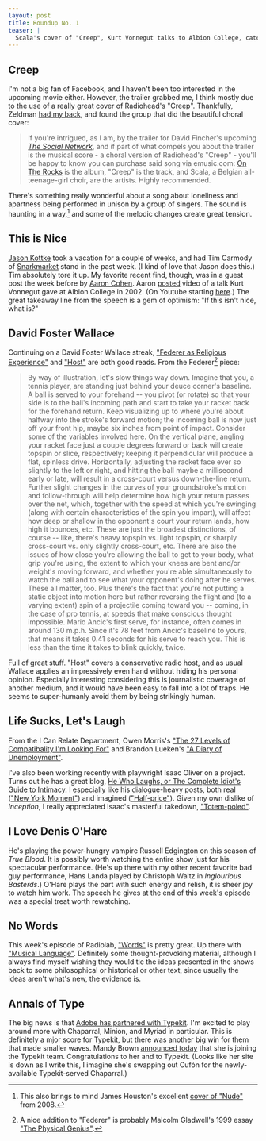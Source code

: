 ```yaml
---
layout: post
title: Roundup No. 1
teaser: |
  Scala's cover of "Creep", Kurt Vonnegut talks to Albion College, catching up on David Foster Wallace, reminders about life and laughter, Denis O'Hare on <cite>True Blood</cite>, Radiolab's "Words", Adobe loves Typekit.
---
```


## Creep

I'm not a big fan of Facebook, and I haven't been too interested in the upcoming movie either. However, the trailer grabbed me, I think mostly due to the use of a really great cover of Radiohead's "Creep". Thankfully, Zeldman [had my back](http://www.zeldman.com/2010/08/13/social-network-creep/), and found the group that did the beautiful choral cover:

> If you're intrigued, as I am, by the trailer for David Fincher's upcoming <cite><a href="http://www.thesocialnetwork-movie.com/">The Social Network</a></cite>, and if part of what compels you about the trailer is the musical score - a choral version of Radiohead's "Creep" - you'll be happy to know you can purchase said song via emusic.com: <a href="http://www.emusic.com/album/Scala-On-The-Rocks-MP3-Download/10969086.html">On The Rocks</a> is the album, "Creep" is the track, and Scala, a Belgian all-teenage-girl choir, are the artists. Highly recommended.

[^nude]: This also brings to mind James Houston's excellent <a href="http://www.vimeo.com/1109226">cover of "Nude"</a> from 2008.

There's something really wonderful about a song about loneliness and apartness being performed in unison by a group of singers. The sound is haunting in a way,[^nude] and some of the melodic changes create great tension.


## This is Nice

[Jason Kottke](http://kottke.org/) took a vacation for a couple of weeks, and had Tim Carmody of [Snarkmarket](http://snarkmarket.com/) stand in the past week. (I kind of love that Jason does this.) Tim absolutely tore it up. My favorite recent find, though, was in a guest post the week before by [Aaron Cohen](http://www.unlikelywords.com/). Aaron [posted](http://kottke.org/10/08/kurt-vonneguts-advice-to-young-writers) video of a talk Kurt Vonnegut gave at Albion College in 2002. (On Youtube starting [here](http://www.youtube.com/watch?v=RbOFYWbVVz8).) The great takeaway line from the speech is a gem of optimism: "If this isn't nice, what is?"

## David Foster Wallace

Continuing on a David Foster Wallace streak, ["Federer as Religious Experience"](http://www.nytimes.com/2006/08/20/sports/playmagazine/20federer.html?pagewanted=all) and ["Host"](http://www.theatlantic.com/magazine/archive/2005/04/host/3812/) are both good reads. From the Federer[^federer] piece:

[^federer]: A nice addition to "Federer" is probably Malcolm Gladwell's 1999 essay ["The Physical Genius"](http://www.gladwell.com/1999/1999_08_02_a_genius.htm).

> By way of illustration, let's slow things way down. Imagine that you, a tennis player, are standing just behind your deuce corner's baseline. A ball is served to your forehand -- you pivot (or rotate) so that your side is to the ball's incoming path and start to take your racket back for the forehand return. Keep visualizing up to where you're about halfway into the stroke's forward motion; the incoming ball is now just off your front hip, maybe six inches from point of impact. Consider some of the variables involved here. On the vertical plane, angling your racket face just a couple degrees forward or back will create topspin or slice, respectively; keeping it perpendicular will produce a flat, spinless drive. Horizontally, adjusting the racket face ever so slightly to the left or right, and hitting the ball maybe a millisecond early or late, will result in a cross-court versus down-the-line return. Further slight changes in the curves of your groundstroke's motion and follow-through will help determine how high your return passes over the net, which, together with the speed at which you're swinging (along with certain characteristics of the spin you impart), will affect how deep or shallow in the opponent's court your return lands, how high it bounces, etc. These are just the broadest distinctions, of course -- like, there's heavy topspin vs. light topspin, or sharply cross-court vs. only slightly cross-court, etc. There are also the issues of how close you're allowing the ball to get to your body, what grip you're using, the extent to which your knees are bent and/or weight's moving forward, and whether you're able simultaneously to watch the ball and to see what your opponent's doing after he serves. These all matter, too. Plus there's the fact that you're not putting a static object into motion here but rather reversing the flight and (to a varying extent) spin of a projectile coming toward you -- coming, in the case of pro tennis, at speeds that make conscious thought impossible. Mario Ancic's first serve, for instance, often comes in around 130 m.p.h. Since it's 78 feet from Ancic's baseline to yours, that means it takes 0.41 seconds for his serve to reach you. This is less than the time it takes to blink quickly, twice.

Full of great stuff. "Host" covers a conservative radio host, and as usual Wallace applies an impressively even hand without hiding his personal opinion. Especially interesting considering this is journalistic coverage of another medium, and it would have been easy to fall into a lot of traps. He seems to super-humanly avoid them by being strikingly human.

## Life Sucks, Let's Laugh

From the I Can Relate Department, Owen Morris's ["The 27 Levels of Compatibality I'm Looking For"](http://www.mcsweeneys.net/2010/8/13morris.html) and Brandon Lueken's ["A Diary of Unemployment"](http://bygonebureau.com/2010/08/16/diary-of-unemployment/).

I've also been working recently with playwright Isaac Oliver on a project. Turns out he has a great blog, [He Who Laughs, or The Complete Idiot's Guide to Intimacy](http://hewholaughs.com/). I especially like his dialogue-heavy posts, both real (["New York Moment"](http://hewholaughs.com/2010/07/30/new-york-moment-49/)) and imagined (["Half-price"](http://hewholaughs.com/2010/07/25/half-price/)). Given my own dislike of <cite>Inception</cite>, I really appreciated Isaac's masterful takedown, ["Totem-poled"](http://hewholaughs.com/2010/07/29/totem-poled/).

## I Love Denis O'Hare

He's playing the power-hungry vampire Russell Edgington on this season of <cite>True Blood</cite>. It is possibly worth watching the entire show just for his spectacular performance. (He's up there with my other recent favorite bad guy performance, Hans Landa played by Christoph Waltz in <cite>Inglourious Basterds</cite>.) O'Hare plays the part with such energy and relish, it is sheer joy to watch him work. The speech he gives at the end of this week's episode was a special treat worth rewatching.

## No Words

This week's episode of Radiolab, ["Words"](http://www.wnyc.org/shows/radiolab/episodes/2010/09/10) is pretty great. Up there with ["Musical Language"](http://www.wnyc.org/shows/radiolab/episodes/2006/04/21). Definitely some thought-provoking material, although I always find myself wishing they would tie the ideas presented in the shows back to some philosophical or historical or other text, since usually the ideas aren't what's new, the evidence is.

## Annals of Type

The big news is that [Adobe has partnered with Typekit](http://blog.typekit.com/2010/08/16/typekit-and-adobe/). I'm excited to play around more with Chaparral, Minion, and Myriad in particular. This is definitely a mjor score for Typekit, but there was another big win for them that made smaller waves. Mandy Brown [announced today](http://aworkinglibrary.com/library/archives/roots/) that she is joining the Typekit team. Congratulations to her and to Typekit. (Looks like her site is down as I write this, I imagine she's swapping out Cuf&oacute;n for the newly-available Typekit-served Chaparral.)